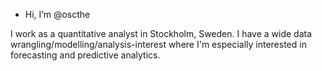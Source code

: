 - Hi, I’m @oscthe

I work as a quantitative analyst in Stockholm, Sweden. I have a wide data wrangling/modelling/analysis-interest where I'm especially interested in forecasting and predictive analytics.

<!---
oscthe/oscthe is a ✨ special ✨ repository because its `README.md` (this file) appears on your GitHub profile.
You can click the Preview link to take a look at your changes.
--->

